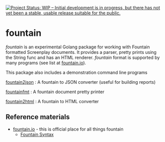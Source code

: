 [![Project Status: WIP – Initial development is in progress, but there has not yet been a stable, usable release suitable for the public.](https://www.repostatus.org/badges/latest/wip.svg)](https://www.repostatus.org/#wip)


# fountain

_fountain_ is an experimental Golang package for working with Fountain formatted Screenplay documents. It provides a parser, pretty prints using the String func and has an HTML renderer.  _fountain_ format is supported by many programs (see list at [fountain.io](https://fountain.io)).  

This package also includes a demonstration command line programs

[fountain2json](docs/fountain2json.html)
: A fountain to JSON converter (useful for building reports)

[fountainfmt](docs/fountainfmt.html) 
: A fountain document pretty printer

[fountain2html](docs/fountain2html.html)
: A fountain to HTML converter

## Reference materials

+ [fountain.io](https://fountain.io) - this is official place for all things fountain
    + [Fountain Syntax](https://fountain.io/syntax)

